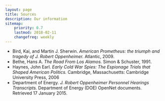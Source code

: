 ```yaml
---
layout: page
title: Sources
description: Our information
sitemap:
    priority: 0.7
    lastmod: 2018-02-11
    changefreq: weekly
---
```




  * Bird, Kai, and Martin J. Sherwin. _American Prometheus: the triumph and tragedy of J. Robert Oppenheimer._ Atlantic, 2009.
  * Bethe, Hans A. _The Road From Los Alamos._ Simon & Schuster, 1991.
  * Haynes, John Earl. _Early Cold War Spies: The Espionage Trials that Shaped American Politics._ Cambridge, Massachusetts: Cambridge University Press, 2006
  * Department of Energy. _J. Robert Oppenheimer Personnel Hearings Transcripts._ Department of Energy (DOE) OpenNet documents. Retrieved 17 January 2015.

